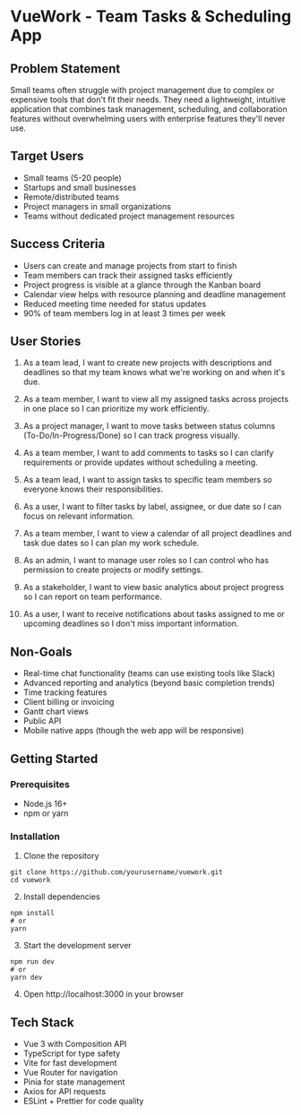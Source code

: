 # VueWork - Team Tasks & Scheduling App

## Problem Statement
Small teams often struggle with project management due to complex or expensive tools that don't fit their needs. They need a lightweight, intuitive application that combines task management, scheduling, and collaboration features without overwhelming users with enterprise features they'll never use.

## Target Users
- Small teams (5-20 people)
- Startups and small businesses
- Remote/distributed teams
- Project managers in small organizations
- Teams without dedicated project management resources

## Success Criteria
- Users can create and manage projects from start to finish
- Team members can track their assigned tasks efficiently
- Project progress is visible at a glance through the Kanban board
- Calendar view helps with resource planning and deadline management
- Reduced meeting time needed for status updates
- 90% of team members log in at least 3 times per week

## User Stories

1. As a team lead, I want to create new projects with descriptions and deadlines so that my team knows what we're working on and when it's due.

2. As a team member, I want to view all my assigned tasks across projects in one place so I can prioritize my work efficiently.

3. As a project manager, I want to move tasks between status columns (To-Do/In-Progress/Done) so I can track progress visually.

4. As a team member, I want to add comments to tasks so I can clarify requirements or provide updates without scheduling a meeting.

5. As a team lead, I want to assign tasks to specific team members so everyone knows their responsibilities.

6. As a user, I want to filter tasks by label, assignee, or due date so I can focus on relevant information.

7. As a team member, I want to view a calendar of all project deadlines and task due dates so I can plan my work schedule.

8. As an admin, I want to manage user roles so I can control who has permission to create projects or modify settings.

9. As a stakeholder, I want to view basic analytics about project progress so I can report on team performance.

10. As a user, I want to receive notifications about tasks assigned to me or upcoming deadlines so I don't miss important information.

## Non-Goals
- Real-time chat functionality (teams can use existing tools like Slack)
- Advanced reporting and analytics (beyond basic completion trends)
- Time tracking features
- Client billing or invoicing
- Gantt chart views
- Public API
- Mobile native apps (though the web app will be responsive)

## Getting Started

### Prerequisites
- Node.js 16+
- npm or yarn

### Installation
1. Clone the repository
```
git clone https://github.com/yourusername/vuework.git
cd vuework
```

2. Install dependencies
```
npm install
# or
yarn
```

3. Start the development server
```
npm run dev
# or
yarn dev
```

4. Open http://localhost:3000 in your browser

## Tech Stack
- Vue 3 with Composition API
- TypeScript for type safety
- Vite for fast development
- Vue Router for navigation
- Pinia for state management
- Axios for API requests
- ESLint + Prettier for code quality